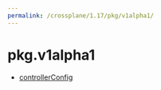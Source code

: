 ```yaml
---
permalink: /crossplane/1.17/pkg/v1alpha1/
---
```


# pkg.v1alpha1



* [controllerConfig](controllerConfig.md)
